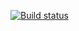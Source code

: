 [![Build status](https://ci.appveyor.com/api/projects/status/9ytj8o05flqk2wwg?svg=true)](https://ci.appveyor.com/project/ElenaLilu/api-tests)
